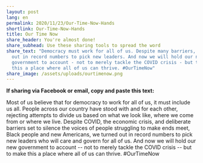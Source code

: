 ```yaml
---
layout: post
lang: en
permalink: 2020/11/23/Our-Time-Now-Hands
shortlink: Our-Time-Now-Hands
title: Our Time Now
share_header: You're almost done!
share_subhead: Use these sharing tools to spread the word
share_text: "Democracy must work for all of us. Despite many barriers, we turned
  out in record numbers to pick new leaders. And now we will hold our new
  government to account - not to merely tackle the COVID crisis - but to make
  this a place where all of us can thrive. #OurTimeNow"
share_image: /assets/uploads/ourtimenow.png
---
```

<!--StartFragment-->

**If sharing via Facebook or email, copy and paste this text:**

Most of us believe that for democracy to work for all of us, it must include us all. People across our country have stood with and for each other, rejecting attempts to divide us based on what we look like, where we come from or where we live. Despite COVID, the economic crisis, and deliberate barriers set to silence the voices of people struggling to make ends meet, Black people and new Americans, we turned out in record numbers to pick new leaders who will care and govern for all of us. And now we will hold our new government to account -- not to merely tackle the COVID crisis -- but to make this a place where all of us can thrive. #OurTimeNow

<!--EndFragment-->